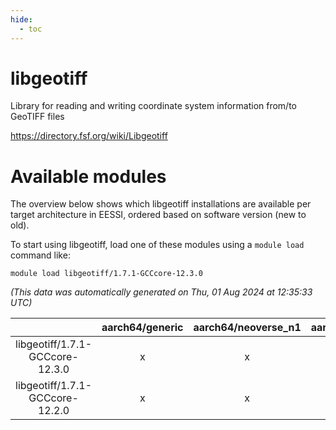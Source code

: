 ```yaml
---
hide:
  - toc
---
```


libgeotiff
==========


Library for reading and writing coordinate system information from/to GeoTIFF files

https://directory.fsf.org/wiki/Libgeotiff
# Available modules


The overview below shows which libgeotiff installations are available per target architecture in EESSI, ordered based on software version (new to old).

To start using libgeotiff, load one of these modules using a `module load` command like:

```shell
module load libgeotiff/1.7.1-GCCcore-12.3.0
```

*(This data was automatically generated on Thu, 01 Aug 2024 at 12:35:33 UTC)*  

| |aarch64/generic|aarch64/neoverse_n1|aarch64/neoverse_v1|x86_64/generic|x86_64/amd/zen2|x86_64/amd/zen3|x86_64/intel/haswell|x86_64/intel/skylake_avx512|
| :---: | :---: | :---: | :---: | :---: | :---: | :---: | :---: | :---: |
|libgeotiff/1.7.1-GCCcore-12.3.0|x|x|x|x|x|x|x|x|
|libgeotiff/1.7.1-GCCcore-12.2.0|x|x|x|x|x|x|x|x|
